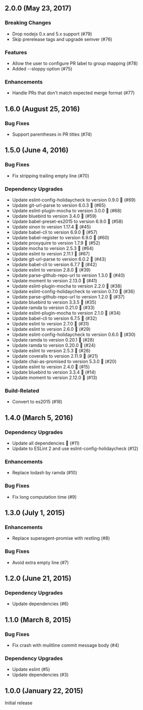 ## 2.0.0 (May 23, 2017)

### Breaking Changes

* Drop nodejs 0.x and 5.x support (#79)
* Skip prerelease tags and upgrade semver (#76)

### Features

* Allow the user to configure PR label to group mapping (#78)
* Added --sloppy option (#75)

### Enhancements

* Handle PRs that don't match expected merge format (#77)

## 1.6.0 (August 25, 2016)

### Bug Fixes

* Support parentheses in PR titles (#74)

## 1.5.0 (June 4, 2016)

### Bug Fixes

* Fix stripping trailing empty line (#70)

### Dependency Upgrades

* Update eslint-config-holidaycheck to version 0.9.0 🚀 (#69)
* Update git-url-parse to version 6.0.3 🚀 (#65)
* Update eslint-plugin-mocha to version 3.0.0 🚀 (#68)
* Update bluebird to version 3.4.0 🚀 (#59)
* Update babel-preset-es2015 to version 6.9.0 🚀 (#58)
* Update sinon to version 1.17.4 🚀 (#45)
* Update babel-cli to version 6.9.0 🚀 (#57)
* Update babel-register to version 6.9.0 🚀 (#60)
* Update proxyquire to version 1.7.9 🚀 (#52)
* Update mocha to version 2.5.3 🚀 (#64)
* Update eslint to version 2.11.1 🚀 (#67)
* Update git-url-parse to version 6.0.2 🚀 (#43)
* Update babel-cli to version 6.7.7 🚀 (#42)
* Update eslint to version 2.8.0 🚀 (#39)
* Update parse-github-repo-url to version 1.3.0 🚀 (#40)
* Update moment to version 2.13.0 🚀 (#41)
* Update eslint-plugin-mocha to version 2.2.0 🚀 (#38)
* Update eslint-config-holidaycheck to version 0.7.0 🚀 (#36)
* Update parse-github-repo-url to version 1.2.0 🚀 (#37)
* Update bluebird to version 3.3.5 🚀 (#35)
* Update ramda to version 0.21.0 🚀 (#33)
* Update eslint-plugin-mocha to version 2.1.0 🚀 (#34)
* Update babel-cli to version 6.7.5 🚀 (#32)
* Update eslint to version 2.7.0 🚀 (#31)
* Update eslint to version 2.6.0 🚀 (#29)
* Update eslint-config-holidaycheck to version 0.6.0 🚀 (#30)
* Update ramda to version 0.20.1 🚀 (#28)
* Update ramda to version 0.20.0 🚀 (#24)
* Update eslint to version 2.5.3 🚀 (#26)
* Update coveralls to version 2.11.9 🚀 (#21)
* Update chai-as-promised to version 5.3.0 🚀 (#20)
* Update eslint to version 2.4.0 🚀 (#15)
* Update bluebird to version 3.3.4 🚀 (#14)
* Update moment to version 2.12.0 🚀 (#13)

### Build-Related

* Convert to es2015 (#18)

## 1.4.0 (March 5, 2016)

### Dependency Upgrades

* Update all dependencies 🌴 (#11)
* Update to ESLint 2 and use eslint-config-holidaycheck (#12)

### Enhancements

* Replace lodash by ramda (#10)

### Bug Fixes

* Fix long computation time (#9)


## 1.3.0 (July 1, 2015)

### Enhancements

* Replace superagent-promise with restling (#8)

### Bug Fixes

* Avoid extra empty line (#7)

## 1.2.0 (June 21, 2015)

### Dependency Upgrades

* Update dependencies (#6)


## 1.1.0 (March 8, 2015)

### Bug Fixes

* Fix crash with mulitline commit message body (#4)

### Dependency Upgrades

* Update eslint (#5)
* Update dependencies (#3)


## 1.0.0 (January 22, 2015)

Initial release
